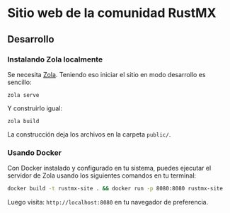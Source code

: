 # Sitio web de la comunidad RustMX

## Desarrollo

### Instalando Zola localmente

Se necesita [Zola](https://getzola.org). Teniendo eso iniciar el sitio en modo
desarrollo es sencillo:

    zola serve

Y construirlo igual:

    zola build

La construcción deja los archivos en la carpeta `public/`.

### Usando Docker

Con Docker instalado y configurado en tu sistema, puedes ejecutar el servidor
de Zola usando los siguientes comandos en tu terminal:

```bash
docker build -t rustmx-site . && docker run -p 8080:8080 rustmx-site
```

Luego visita: `http://localhost:8080` en tu navegador de preferencia.
